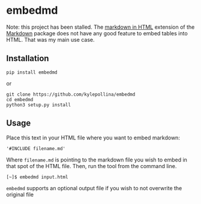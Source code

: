 
# embedmd

Note: this project has been stalled. The [markdown in HTML](https://python-markdown.github.io/extensions/md_in_html/) extension of the [Markdown](https://python-markdown.github.io/) package does not have any good feature to embed tables into HTML. That was my main use case.

## Installation

```
pip install embedmd
```

or

```
git clone https://github.com/kylepollina/embedmd
cd embedmd
python3 setup.py install
```

## Usage

Place this text in your HTML file where you want to embed markdown:

```html
'#INCLUDE filename.md'
```

Where `filename.md` is pointing to the markdown file you wish to embed in that spot of the HTML file. Then, run the tool from the command line.

```shell
[~]$ embedmd input.html
```

`embedmd` supports an optional output file if you wish to not overwrite the original file
